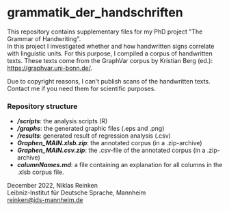 # grammatik_der_handschriften

This repository contains supplementary files for my PhD project "The Grammar of Handwriting".  
In this project I investigated whether and how handwritten signs correlate with linguistic units. For this purpose, I compiled a corpus of handwritten texts. These texts come from the GraphVar corpus by Kristian Berg (ed.): https://graphvar.uni-bonn.de/.

Due to copyright reasons, I can't publish scans of the handwritten texts. Contact me if you need them for scientific purposes.


### Repository structure  
- ***/scripts***: the analysis scripts (R)
- ***/graphs***: the generated graphic files (.eps and .png)
- ***/results***: generated result of regression analysis (.csv)
- ***Graphen_MAIN.xlsb.zip***: the annotated corpus (in a .zip-archive) 
- ***Graphen_MAIN.csv.zip***: the .csv-file of the annotated corpus (in a .zip-archive)
- ***columnNames.md***: a file containing an explanation for all columns in the .xlsb corpus file.




December 2022, Niklas Reinken  
Leibniz-Institut für Deutsche Sprache, Mannheim  
reinken@ids-mannheim.de
